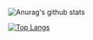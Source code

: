 ![Anurag's github stats](https://github-readme-stats.vercel.app/api?username=BugPersonality&show_icons=true&theme=tokyonight)

[![Top Langs](https://github-readme-stats.vercel.app/api/top-langs/?username=BugPersonality&layout=compact&theme=tokyonight)](https://github.com/BugPersonality/github-readme-stats)

